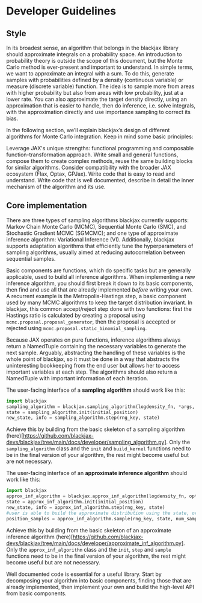 # Developer Guidelines

## Style
In its broadest sense, an algorithm that belongs in the blackjax library should approximate integrals on a probability space. An introduction to probability theory is outside the scope of this document, but the Monte Carlo method is ever-present and important to understand. In simple terms, we want to approximate an integral with a sum. To do this, generate samples with probabilities defined by a density (continuous variable) or measure (discrete variable) function. The idea is to sample more from areas with higher probability but also from areas with low probability, just at a lower rate. You can also approximate the target density directly, using an approximation that is easier to handle, then do inference, i.e. solve integrals, with the approximation directly and use importance sampling to correct its bias.

In the following section, we’ll explain blackjax’s design of different algorithms for Monte Carlo integration. Keep in mind some basic principles:

Leverage JAX's unique strengths: functional programming and composable function-transformation approach.
Write small and general functions, compose them to create complex methods, reuse the same building blocks for similar algorithms.
Consider compatibility with the broader JAX ecosystem (Flax, Optax, GPJax).
Write code that is easy to read and understand.
Write code that is well documented, describe in detail the inner mechanism of the algorithm and its use.

## Core implementation
There are three types of sampling algorithms blackjax currently supports: Markov Chain Monte Carlo (MCMC), Sequential Monte Carlo (SMC), and Stochastic Gradient MCMC (SGMCMC); and one type of approximate inference algorithm: Variational Inference (VI). Additionally, blackjax supports adaptation algorithms that efficiently tune the hyperparameters of sampling algorithms, usually aimed at reducing autocorrelation between sequential samples.

Basic components are functions, which do specific tasks but are generally applicable, used to build all inference algorithms. When implementing a new inference algorithm, you should first break it down to its basic components, then find and use all that are already implemented *before* writing your own. A recurrent example is the Metropolis-Hastings step, a basic component used by many MCMC algorithms to keep the target distribution invariant. In blackjax, this common accept/reject step done with two functions: first the Hastings ratio is calculated by creating a proposal using `mcmc.proposal.proposal_generator`, then the proposal is accepted or rejected using `mcmc.proposal.static_binomial_sampling`.

Because JAX operates on pure functions, inference algorithms always return a NamedTuple containing the necessary variables to generate the next sample. Arguably, abstracting the handling of these variables is the whole point of blackjax, so it must be done in a way that abstracts the uninteresting bookkeeping from the end user but allows her to access important variables at each step. The algorithms should also return a NamedTuple with important information of each iteration.

The user-facing interface of a **sampling algorithm** should work like this:
```python
import blackjax
sampling_algorithm = blackjax.sampling_algorithm(logdensity_fn, *args, **kwargs)
state = sampling_algorithm.init(initial_position)
new_state, info = sampling_algorithm.step(rng_key, state)
```
Achieve this by building from the basic skeleton of a sampling algorithm (here)[https://github.com/blackjax-devs/blackjax/tree/main/docs/developer/sampling_algorithm.py]. Only the `sampling_algorithm` class and the `init` and `build_kernel` functions need to be in the final version of your algorithm, the rest might become useful but are not necessary.

The user-facing interface of an **approximate inference algorithm** should work like this:
```python
import blackjax
approx_inf_algorithm = blackjax.approx_inf_algorithm(logdensity_fn, optimizer, *args, **kwargs)
state = approx_inf_algorithm.init(initial_position)
new_state, info = approx_inf_algorithm.step(rng_key, state)
#user is able to build the approximate distribution using the state, or generate samples:
position_samples = approx_inf_algorithm.sample(rng_key, state, num_samples)
```
Achieve this by building from the basic skeleton of an approximate inference algorithm (here)[https://github.com/blackjax-devs/blackjax/tree/main/docs/developer/approximate_inf_algorithm.py]. Only the `approx_inf_algorithm` class and the `init`, `step` and `sample` functions need to be in the final version of your algorithm, the rest might become useful but are not necessary.

Well documented code is essential for a useful library. Start by decomposing your algorithm into basic components, finding those that are already implemented, then implement your own and build the high-level API from basic components.
